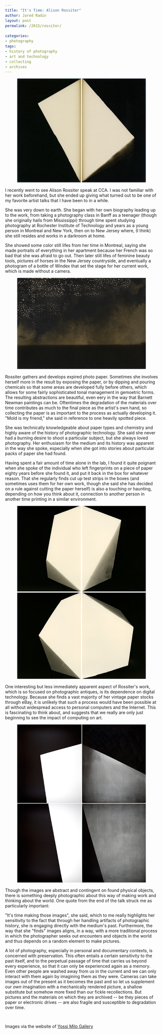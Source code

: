 ```yaml
---
title: "It's Time: Alison Rossiter"
author: Jared Radin
layout: post
permalink: /2015/rossiter/

categories:
- photography
tags:
- history of photography
- art and technology
- collecting
- archives
---
```

<figure>
<img src="/assets/2015/11/rossiter/large-alison_rossiter-nepera_chemical_company_carbon_velox-shipped_from_works_november_8-1897-processed_2014-1.jpg" alt="Alison Rossiter Nepera Chemical Company Carbon Velox Shipped November 8 1897 Processed 2014" />
</figure>

I recently went to see Alison Rossiter speak at CCA.
I was not familiar with her work beforehand, but she ended up giving what turned out to be one of my favorite artist talks that I have been to in a while.

She was very down to earth. She began with her own biography leading up to the work, from taking a photography class in Banff as a teenager (though she originally hails from Mississippi) through time spent studying photography at Rochester Institute of Technology and years as a young person in Montreal and New York, then on to New Jersey where, (I think) she still resides and works in a darkroom at home.

She showed some color still lifes from her time in Montreal, saying she made portraits of everything in her apartment because her French was so bad that she was afraid to go out.
Then later still lifes of feminine beauty tools, pictures of horses in the New Jersey countryside, and eventually a photogram of a bottle of Windex that set the stage for her current work, which is made without a camera.

<figure>
<img src="/assets/2015/11/rossiter/large-alison_rossiter-defender_argo-expired_september_1911-processed_2014-5.jpg" alt="Alison Rossiter Defender Argo, expired September 1911, processed 2014" />
</figure>

Rossiter gathers and develops expired photo paper. Sometimes she involves herself more in the result by exposing the paper, or by dipping and pouring chemicals so that some areas are developed fully before others, which allows for some fairly sophisticated tonal management in gemoetric forms. The resulting abstractions are beautiful, even eery in the way that Barnett Newman paintings can be. Oftentimes the degradation of the materials over time contributes as much to the final piece as the artist's own hand, so collecting the paper is as important to the process as actually developing it. "Mold is my friend," she said in reference to one heavily spotted piece.

She was technically knowledgeable about paper types and chemistry and highly aware of the history of photographic technology.
She said she never had a burning desire to shoot a particular subject, but she always loved photography. Her enthusiasm for the medium and its history was apparent in the way she spoke, especially when she got into stories about particular packs of paper she had found.

Having spent a fair amount of time alone in the lab, I found it quite poignant when she spoke of the individual who left fingerprints on a piece of paper eighty years before she found it, and put it back in the box for whatever reason.
That she regularly finds cut up test strips in the boxes (and sometimes uses them for her own work, though she said she has decided on a rule against cutting the paper herself) is also a touching or haunting, depending on how you think about it, connection to another person in another time printing in a similar environment.

<figure>
<img src="/assets/2015/11/rossiter/large-alison_rossiter-lumiere_lumitra-exact_expiration_date_unknown_ca_1960-processed_in_2014-4.jpg" alt="Alison Rossiter Lumitra Exact Expiration Date Unknown Ca. 1960 Processed 2014" />
</figure>

One interesting but less immediately apparent aspect of Rossiter's work, which is so focused on photographic antiques, is its dependence on digital technology.
Because she finds a vast majority of her vintage paper stocks through eBay, it is unlikely that such a process would have been possible at all without widespread access to personal computers and the Internet. This is fascinating to think about, and suggests that we really are only just beginning to see the impact of computing on art.

<figure>
<img src="/assets/2015/11/rossiter/large-alison_rossiter-haloid_military-expired_october_1957-processed_2015-2.jpg" alt="Alison Rossiter Haloid Military, expired October 1957, processed 2015" />
</figure>

Though the images are abstract and contingent on found physical objects, there is something deeply photographic about this way of making work and thinking about the world. One quote from the end of the talk struck me as particularly important:

"It's time making those images", she said, which to me really highlights her sensitivity to the fact that through her handling artifacts of photographic history, she is engaging directly with the medium's past.
Furthermore, the way that she "finds" images aligns, in a way, with a more traditional process in which the photographer seeks out encounters and objects in the world and thus depends on a random element to make pictures.

A lot of photography, especially in personal and documentary contexts, is concerned with preservation.
This often entails a certain sensitivity to the past itself, and to the perpetual passage of time that carries us beyond every experience, so that it can only be experienced again as a memory. Even other people are washed away from us in the current and we can only interact with them again by imagining them as they were.
Cameras can take images out of the present as it becomes the past and so let us supplement our *own* imagination with a mechanically rendered picture, a shallow substitute but somehow more fixed than our fickle recollections. But pictures and the materials on which they are archived -- be they pieces of paper or electronic drives -- are also fragile and susceptible to degradation over time.

<br />

Images via the website of [Yossi Milo Gallery](http://www.yossimilo.com/artists/alison-rossiter/)
